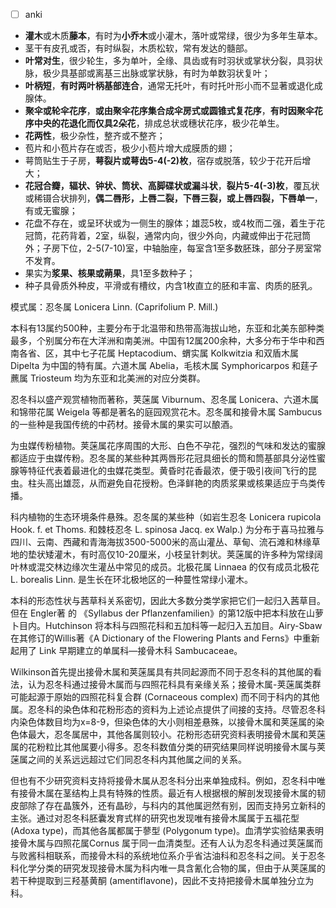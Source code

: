 * [ ] anki
* **灌木**或木质**藤本**，有时为**小乔木**或小灌木，落叶或常绿，很少为多年生草本。
* 茎干有皮孔或否，有时纵裂，木质松软，常有发达的髓部。
* **叶常对生**，很少轮生，多为单叶，全缘、具齿或有时羽状或掌状分裂，具羽状脉，极少具基部或离基三出脉或掌状脉，有时为单数羽状复叶；
* **叶柄短**，**有时两叶柄基部连合**，通常无托叶，有时托叶形小而不显著或退化成腺体。
* **聚伞或轮伞花序**，**或由聚伞花序集合成伞房式或圆锥式复花序**，**有时因聚伞花序中央的花退化而仅具2朵花**，排成总状或穗状花序，极少花单生。
* **花两性**，极少杂性，整齐或不整齐；
* 苞片和小苞片存在或否，极少小苞片增大成膜质的翅；
* 萼筒贴生于子房，**萼裂片或萼齿5-4(-2)枚**，宿存或脱落，较少于花开后增大；
* **花冠合瓣，辐状、钟状、筒状、高脚碟状或漏斗状**，**裂片5-4(-3)枚**，覆瓦状或稀镊合状排列，**偶二唇形，上唇二裂，下唇三裂，或上唇四裂，下唇单一**，有或无蜜腺；
* 花盘不存在，或呈环状或为一侧生的腺体；雄蕊5枚，或4枚而二强，着生于花冠筒，花药背着，2室，纵裂，通常内向，很少外向，内藏或伸出于花冠筒外；子房下位，2-5(7-10)室，中轴胎座，每室含1至多数胚珠，部分子房室常不发育。
* 果实为**浆果、核果或蒴果**，具1至多数种子；
* 种子具骨质外种皮，平滑或有槽纹，内含1枚直立的胚和丰富、肉质的胚乳。

模式属：忍冬属 Lonicera Linn. (Caprifolium P. Mill.)

本科有13属约500种，主要分布于北温带和热带高海拔山地，东亚和北美东部种类最多，个别属分布在大洋洲和南美洲。中国有12属200余种，大多分布于华中和西南各省、区，其中七子花属 Heptacodium、蝟实属 Kolkwitzia 和双盾木属 Dipelta 为中国的特有属。六道木属 Abelia，毛核木属 Symphoricarpos 和莛子藨属 Triosteum 均为东亚和北美洲的对应分类群。

忍冬科以盛产观赏植物而著称，荚蒾属 Viburnum、忍冬属 Lonicera、六道木属和锦带花属 Weigela 等都是著名的庭园观赏花木。忍冬属和接骨木属 Sambucus 的一些种是我国传统的中药材。接骨木属的果实可以酿酒。

为虫媒传粉植物。荚蒾属花序周围的大形、白色不孕花，强烈的气味和发达的蜜腺都适应于虫媒传粉。忍冬属的某些种其两唇形花冠具细长的筒和筒基部具分泌性蜜腺等特征代表着最进化的虫媒花类型。黄昏时花香最浓，便于吸引夜间飞行的昆虫。柱头高出雄蕊，从而避免自花授粉。色泽鲜艳的肉质浆果或核果适应于鸟类传播。

科内植物的生态环境条件悬殊。忍冬属的某些种（如岩生忍冬 Lonicera rupicola Hook. f. et Thoms. 和棘枝忍冬 L. spinosa Jacq. ex Walp.) 为分布于喜马拉雅与四川、云南、西藏和青海海拔3500-5000米的高山灌丛、草甸、流石滩和林缘草地的垫状矮灌木，有时高仅10-20厘米，小枝呈针刺状。荚蒾属的许多种为常绿阔叶林或混交林边缘次生灌丛中常见的成员。北极花属 Linnaea 的仅有成员北极花 L. borealis Linn. 是生长在环北极地区的一种蔓性常绿小灌木。

本科的形态性状与茜草科关系密切，因此大多数分类学家把它们一起归入茜草目。但在 Engler著 的 《Syllabus der Pflanzenfamilien》的第12版中把本科放在山萝卜目内。Hutchinson 将本科与四照花科和五加科等一起归入五加目。Airy-Sbaw 在其修订的Willis著《A Dictionary of the Flowering Plants and Ferns》中重新起用了 Link 早期建立的单属科—接骨木科 Sambucaceae。

Wilkinson首先提出接骨木属和荚蒾属具有共同起源而不同于忍冬科的其他属的看法，认为忍冬科通过接骨木属而与四照花科具有亲缘关系；接骨木属-荚蒾属类群可能起源于原始的四照花科复合群 (Cornaceous complex) 而不同于科内的其他属。忍冬科的染色体和花粉形态的资料为上述论点提供了间接的支持。尽管忍冬科内染色体数目均为x=8-9，但染色体的大小则相差悬殊，以接骨木属和荚蒾属的染色体最大，忍冬属居中，其他各属则较小。花粉形态研究资料表明接骨木属和荚蒾属的花粉粒比其他属要小得多。忍冬科数值分类的研究结果同样说明接骨木属与荚蒾属之间的关系远远超过它们同忍冬科内其他属之间的关系。

但也有不少研究资料支持将接骨木属从忍冬科分出来单独成科。例如，忍冬科中唯有接骨木属在茎结构上具有特殊的性质。最近有人根据根的解剖发现接骨木属的韧皮部除了存在晶簇外，还有晶砂，与科内的其他属迥然有别，因而支持另立新科的主张。通过对忍冬科胚囊发育式样的研究也发现唯有接骨木属属于五福花型 (Adoxa type)，而其他各属都属于蓼型 (Polygonum type)。血清学实验结果表明接骨木属与四照花属Cornus 属于同一血清类型。还有人认为忍冬科通过荚蒾属而与败酱科相联系，而接骨木科的系统地位系介乎省沽油科和忍冬科之间。关于忍冬科化学分类的研究发现接骨木属为科内唯一具含氰化合物的属，但由于从荚蒾属的若干种提取到三羟基黄酮 (amentiflavone)，因此不支持把接骨木属单独分立为科。